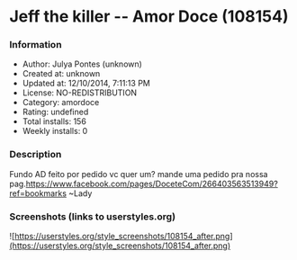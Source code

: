 # Jeff the killer -- Amor Doce (108154)

### Information
- Author: Julya Pontes (unknown)
- Created at: unknown
- Updated at: 12/10/2014, 7:11:13 PM
- License: NO-REDISTRIBUTION
- Category: amordoce
- Rating: undefined
- Total installs: 156
- Weekly installs: 0


### Description
Fundo AD feito por pedido
vc quer um? mande uma pedido pra nossa pag.https://www.facebook.com/pages/DoceteCom/266403563513949?ref=bookmarks
~Lady


### Screenshots (links to userstyles.org)
![https://userstyles.org/style_screenshots/108154_after.png](https://userstyles.org/style_screenshots/108154_after.png)


